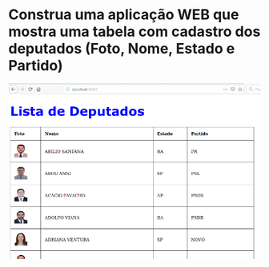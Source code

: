 
# **Construa uma aplicação WEB que mostra uma tabela com cadastro dos deputados (Foto, Nome, Estado e Partido)**

![lab1](img/lab1.png)